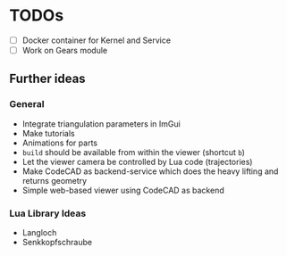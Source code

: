 # TODOs

- [ ] Docker container for Kernel and Service
- [ ] Work on Gears module

## Further ideas

### General

- Integrate triangulation parameters in ImGui
- Make tutorials
- Animations for parts
- `build` should be available from within the viewer (shortcut `b`)
- Let the viewer camera be controlled by Lua code (trajectories)
- Make CodeCAD as backend-service which does the heavy lifting and returns geometry
- Simple web-based viewer using CodeCAD as backend

### Lua Library Ideas

- Langloch
- Senkkopfschraube
